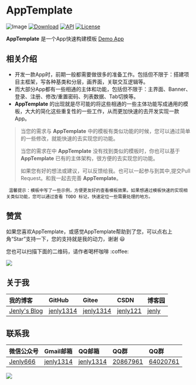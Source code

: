 # AppTemplate

![Image](app/src/main/ic_launcher-playstore.png)
[![Download](https://img.shields.io/badge/download-App-blue.svg)](https://raw.githubusercontent.com/jenly1314/AppTemplate/master/app/release/app-release.apk)
[![API](https://img.shields.io/badge/API-21%2B-blue.svg?style=flat)](https://android-arsenal.com/api?level=21)
[![License](https://img.shields.io/badge/license-MIT-blue.svg)](https://opensource.org/licenses/mit-license.php)

**AppTemplate** 是一个App快速构建模板 [Demo App](https://github.com/jenly1314/AppTemplate/raw/master/app/release/app-release.apk)

## 相关介绍

- 开发一款App时，前期一般都需要做很多的准备工作。包括但不限于：搭建项目主框架，写各种基类和分层，画界面，关联交互逻辑等。
- 而大部分App都有一些相通的主体和功能，包括但不限于：主界面、Banner、登录、注册、修改/重置密码、列表数据、Tab切换等。
- **AppTemplate** 的出现就是尽可能的将这些相通的一些主体功能写成通用的模板，大大的简化这些重复性的一些工作，从而更加快速的去开发实现一款App。

> 当您的需求与 **AppTemplate** 中的模板有类似功能的时候，您可以通过简单的一些修改，就能快速的去实现您的功能。
>
> 当您的需求在中 **AppTemplate** 没有找到类似的模板时，你也可以基于 **AppTemplate** 已有的主体架构，很方便的去实现您的功能。
>
> 如果您有好的想法或建议，可以反馈给我。也可以一起参与到其中,提交Pull Request。和我一起去完善 **AppTemplate**。

` 
温馨提示：模板中写了一些示例，方便更友好的查看模板效果。如果想通过模板快速的实现相关类似功能，您可以通过查看 TODO 标记，快速定位一些需要处理的地方。
`

## 赞赏
如果您喜欢AppTemplate，或感觉AppTemplate帮助到了您，可以点右上角“Star”支持一下，您的支持就是我的动力，谢谢 :smiley:
<p>您也可以扫描下面的二维码，请作者喝杯咖啡 :coffee:

<div>
   <img src="https://jenly1314.github.io/image/page/rewardcode.png">
</div>

## 关于我

| 我的博客                                                                                | GitHub                                                                                  | Gitee                                                                                  | CSDN                                                                                 | 博客园                                                                            |
|:------------------------------------------------------------------------------------|:----------------------------------------------------------------------------------------|:---------------------------------------------------------------------------------------|:-------------------------------------------------------------------------------------|:-------------------------------------------------------------------------------|
| <a title="我的博客" href="https://jenly1314.github.io" target="_blank">Jenly's Blog</a> | <a title="GitHub开源项目" href="https://github.com/jenly1314" target="_blank">jenly1314</a> | <a title="Gitee开源项目" href="https://gitee.com/jenly1314" target="_blank">jenly1314</a>  | <a title="CSDN博客" href="http://blog.csdn.net/jenly121" target="_blank">jenly121</a>  | <a title="博客园" href="https://www.cnblogs.com/jenly" target="_blank">jenly</a>  |

## 联系我

| 微信公众号        | Gmail邮箱                                                                          | QQ邮箱                                                                              | QQ群                                                                                                                       | QQ群                                                                                                                       |
|:-------------|:---------------------------------------------------------------------------------|:----------------------------------------------------------------------------------|:--------------------------------------------------------------------------------------------------------------------------|:--------------------------------------------------------------------------------------------------------------------------|
| [Jenly666](http://weixin.qq.com/r/wzpWTuPEQL4-ract92-R) | <a title="给我发邮件" href="mailto:jenly1314@gmail.com" target="_blank">jenly1314</a> | <a title="给我发邮件" href="mailto:jenly1314@vip.qq.com" target="_blank">jenly1314</a> | <a title="点击加入QQ群" href="https://qm.qq.com/cgi-bin/qm/qr?k=6_RukjAhwjAdDHEk2G7nph-o8fBFFzZz" target="_blank">20867961</a> | <a title="点击加入QQ群" href="https://qm.qq.com/cgi-bin/qm/qr?k=Z9pobM8bzAW7tM_8xC31W8IcbIl0A-zT" target="_blank">64020761</a> |

<div>
   <img src="https://jenly1314.github.io/image/page/footer.png">
</div>
